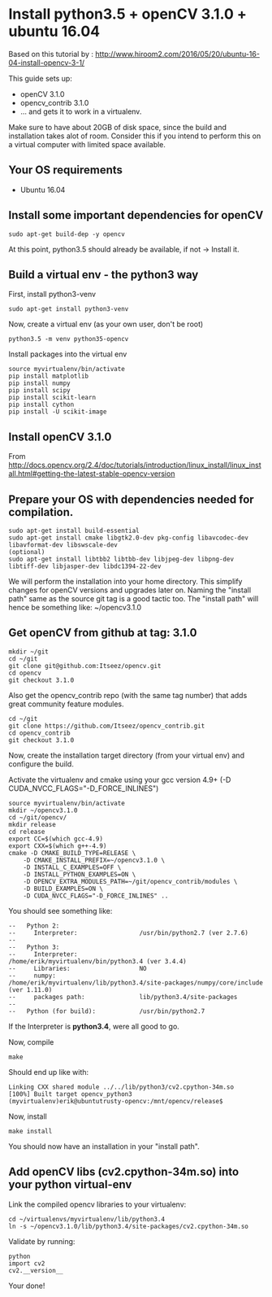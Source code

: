 # Install python3.5 + openCV 3.1.0 + ubuntu 16.04

Based on this tutorial by : http://www.hiroom2.com/2016/05/20/ubuntu-16-04-install-opencv-3-1/

This guide sets up:
* openCV 3.1.0
* opencv_contrib 3.1.0
* ... and gets it to work in a virtualenv.

Make sure to have about 20GB of disk space, since the build and installation takes alot of room. Consider this if you intend to perform this on a virtual computer with limited space available.

## Your OS requirements
* Ubuntu 16.04

## Install some important dependencies for openCV
```
sudo apt-get build-dep -y opencv
```
At this point, python3.5 should already be available, if not -> Install it.

## Build a virtual env - the python3 way
First, install python3-venv
```
sudo apt-get install python3-venv
```
Now, create a virtual env (as your own user, don't be root)
```
python3.5 -m venv python35-opencv
```

Install packages into the virtual env
```
source myvirtualenv/bin/activate
pip install matplotlib
pip install numpy
pip install scipy
pip install scikit-learn
pip install cython
pip install -U scikit-image
```

## Install openCV 3.1.0

From http://docs.opencv.org/2.4/doc/tutorials/introduction/linux_install/linux_install.html#getting-the-latest-stable-opencv-version

## Prepare your OS with dependencies needed for compilation.
```
sudo apt-get install build-essential
sudo apt-get install cmake libgtk2.0-dev pkg-config libavcodec-dev libavformat-dev libswscale-dev
(optional)
sudo apt-get install libtbb2 libtbb-dev libjpeg-dev libpng-dev libtiff-dev libjasper-dev libdc1394-22-dev
```

We will perform the installation into your home directory.
This simplify changes for openCV versions and upgrades later on.
Naming the "install path" same as the source git tag is a good tactic too.
The "install path" will hence be something like: ~/opencv3.1.0

## Get openCV from github at tag: 3.1.0
```
mkdir ~/git
cd ~/git
git clone git@github.com:Itseez/opencv.git
cd opencv
git checkout 3.1.0
```
Also get the opencv_contrib repo (with the same tag number) that adds great community feature modules.
```
cd ~/git
git clone https://github.com/Itseez/opencv_contrib.git
cd opencv_contrib
git checkout 3.1.0
```

Now, create the installation target directory (from your virtual env)
and configure the build.

Activate the virtualenv and cmake using your gcc version 4.9+ (-D CUDA_NVCC_FLAGS="-D_FORCE_INLINES")
```
source myvirtualenv/bin/activate
mkdir ~/opencv3.1.0
cd ~/git/opencv/
mkdir release
cd release
export CC=$(which gcc-4.9)
export CXX=$(which g++-4.9)
cmake -D CMAKE_BUILD_TYPE=RELEASE \
	-D CMAKE_INSTALL_PREFIX=~/opencv3.1.0 \
	-D INSTALL_C_EXAMPLES=OFF \
	-D INSTALL_PYTHON_EXAMPLES=ON \
	-D OPENCV_EXTRA_MODULES_PATH=~/git/opencv_contrib/modules \
	-D BUILD_EXAMPLES=ON \
	-D CUDA_NVCC_FLAGS="-D_FORCE_INLINES" ..
```
You should see something like:
```
--   Python 2:
--     Interpreter:                 /usr/bin/python2.7 (ver 2.7.6)
-- 
--   Python 3:
--     Interpreter:                 /home/erik/myvirtualenv/bin/python3.4 (ver 3.4.4)
--     Libraries:                   NO
--     numpy:                       /home/erik/myvirtualenv/lib/python3.4/site-packages/numpy/core/include (ver 1.11.0)
--     packages path:               lib/python3.4/site-packages
-- 
--   Python (for build):            /usr/bin/python2.7
```
If the Interpreter is **python3.4**, were all good to go.

Now, compile
```
make 
```
Should end up like with:
```
Linking CXX shared module ../../lib/python3/cv2.cpython-34m.so
[100%] Built target opencv_python3
(myvirtualenv)erik@ubuntutrusty-opencv:/mnt/opencv/release$ 
```

Now, install
```
make install
```
You should now have an installation in your "install path".

## Add openCV libs (cv2.cpython-34m.so) into your python virtual-env
Link the compiled opencv libraries to your virtualenv:
```
cd ~/virtualenvs/myvirtualenv/lib/python3.4
ln -s ~/opencv3.1.0/lib/python3.4/site-packages/cv2.cpython-34m.so
```

Validate by running:
```
python
import cv2
cv2.__version__
```

Your done!


